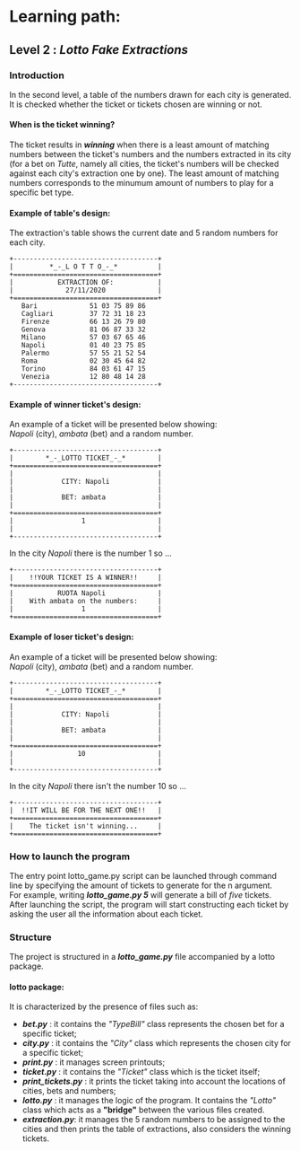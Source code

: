 # Learning path:
## Level 2 : _Lotto Fake Extractions_
### Introduction
In the second level, a table of the numbers drawn for each city is generated. 
It is checked whether the ticket or tickets chosen are winning or not. 

#### When is the ticket winning?
The ticket results in ***winning*** when there is a least amount of matching numbers between the ticket's numbers and the numbers extracted in its city (for a bet on _Tutte_, namely all cities, the ticket's numbers will be checked against each city's extraction one by one). The least amount of matching numbers corresponds to the minumum amount of numbers to play for a specific bet type.

#### Example of table's design:
The extraction's table shows the current date and 5 random numbers for each city.
```
+------------------------------------+
|         *_-_L O T T O_-_*          |
+====================================+
|           EXTRACTION OF:           |
|             27/11/2020             |
+====================================+
   Bari             51 03 75 89 86
   Cagliari         37 72 31 18 23
   Firenze          66 13 26 79 80
   Genova           81 06 87 33 32
   Milano           57 03 67 65 46
   Napoli           01 40 23 75 85
   Palermo          57 55 21 52 54
   Roma             02 30 45 64 82
   Torino           84 03 61 47 15
   Venezia          12 80 48 14 28
+------------------------------------+
```


#### Example of winner ticket's design: 
An example of a ticket will be presented below showing:   
_Napoli_ (city), _ambata_ (bet) and a random number.

```
+------------------------------------+
|        *_-_LOTTO TICKET_-_*        |
+====================================+
|                                    |
|            CITY: Napoli            |
|                                    |
|            BET: ambata             |
|                                    |
+====================================+
|                 1                  |
|                                    |
+------------------------------------+
```  
In the city _Napoli_ there is the number 1 so ...
``` 
+------------------------------------+
|    !!YOUR TICKET IS A WINNER!!     |
+====================================+
|           RUOTA Napoli             |
|    With ambata on the numbers:     |
|                 1                  |
+====================================+
``` 

#### Example of loser ticket's design: 
An example of a ticket will be presented below showing:   
_Napoli_ (city), _ambata_ (bet) and a random number.

```
+------------------------------------+
|        *_-_LOTTO TICKET_-_*        |
+====================================+
|                                    |
|            CITY: Napoli            |
|                                    |
|            BET: ambata             |
|                                    |
+====================================+
|                10                  |
|                                    |
+------------------------------------+
``` 
In the city _Napoli_ there isn't the number 10 so ...
``` 
+------------------------------------+
|  !!IT WILL BE FOR THE NEXT ONE!!   |
+====================================+
|    The ticket isn't winning...     |
+====================================+
``` 

### How to launch the program
The entry point lotto_game.py script can be launched through command line by specifying the amount of tickets to generate for the n argument.  
For example, writing ***lotto_game.py 5*** will generate a bill of _five_ tickets.  
After launching the script, the program will start constructing each ticket by asking the user all the information about each ticket.

### Structure
The project is structured in a ***lotto_game.py*** file accompanied by a lotto package.
#### lotto package:
It is characterized by the presence of files such as:
- ***bet.py*** : it contains the *"TypeBill"* class represents the chosen bet for a specific ticket;
- ***city.py*** : it contains the *"City"* class which represents the chosen city for a specific ticket;
- ***print.py*** : it manages screen printouts;
- ***ticket.py*** : it contains the *"Ticket"* class which is the ticket itself;
- ***print_tickets.py*** : it prints the ticket taking into account the locations of cities, bets and numbers;
- ***lotto.py*** : it manages the logic of the program. It contains the *"Lotto"* class which acts as a **"bridge"** between the various files created.
- ***extraction.py***: it manages the 5 random numbers to be assigned to the cities and then prints the table of extractions, also considers the winning tickets.